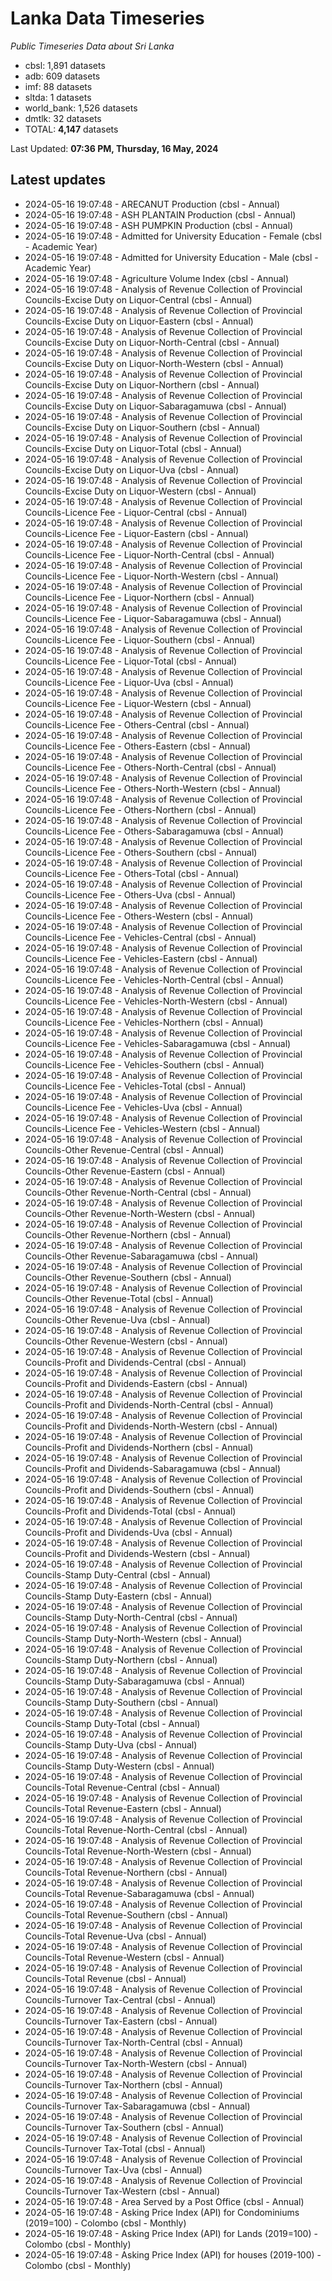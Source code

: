 # Lanka Data Timeseries
*Public Timeseries Data about Sri Lanka*

* cbsl: 1,891 datasets
* adb: 609 datasets
* imf: 88 datasets
* sltda: 1 datasets
* world_bank: 1,526 datasets
* dmtlk: 32 datasets
* TOTAL: **4,147** datasets

Last Updated: **07:36 PM, Thursday, 16 May, 2024**

## Latest updates

* 2024-05-16 19:07:48 - ARECANUT Production (cbsl - Annual)
* 2024-05-16 19:07:48 - ASH PLANTAIN Production (cbsl - Annual)
* 2024-05-16 19:07:48 - ASH PUMPKIN Production (cbsl - Annual)
* 2024-05-16 19:07:48 - Admitted for University Education - Female (cbsl - Academic Year)
* 2024-05-16 19:07:48 - Admitted for University Education - Male (cbsl - Academic Year)
* 2024-05-16 19:07:48 - Agriculture Volume Index (cbsl - Annual)
* 2024-05-16 19:07:48 - Analysis of Revenue Collection of Provincial Councils-Excise Duty on Liquor-Central (cbsl - Annual)
* 2024-05-16 19:07:48 - Analysis of Revenue Collection of Provincial Councils-Excise Duty on Liquor-Eastern (cbsl - Annual)
* 2024-05-16 19:07:48 - Analysis of Revenue Collection of Provincial Councils-Excise Duty on Liquor-North-Central (cbsl - Annual)
* 2024-05-16 19:07:48 - Analysis of Revenue Collection of Provincial Councils-Excise Duty on Liquor-North-Western (cbsl - Annual)
* 2024-05-16 19:07:48 - Analysis of Revenue Collection of Provincial Councils-Excise Duty on Liquor-Northern (cbsl - Annual)
* 2024-05-16 19:07:48 - Analysis of Revenue Collection of Provincial Councils-Excise Duty on Liquor-Sabaragamuwa (cbsl - Annual)
* 2024-05-16 19:07:48 - Analysis of Revenue Collection of Provincial Councils-Excise Duty on Liquor-Southern (cbsl - Annual)
* 2024-05-16 19:07:48 - Analysis of Revenue Collection of Provincial Councils-Excise Duty on Liquor-Total (cbsl - Annual)
* 2024-05-16 19:07:48 - Analysis of Revenue Collection of Provincial Councils-Excise Duty on Liquor-Uva (cbsl - Annual)
* 2024-05-16 19:07:48 - Analysis of Revenue Collection of Provincial Councils-Excise Duty on Liquor-Western (cbsl - Annual)
* 2024-05-16 19:07:48 - Analysis of Revenue Collection of Provincial Councils-Licence Fee - Liquor-Central (cbsl - Annual)
* 2024-05-16 19:07:48 - Analysis of Revenue Collection of Provincial Councils-Licence Fee - Liquor-Eastern (cbsl - Annual)
* 2024-05-16 19:07:48 - Analysis of Revenue Collection of Provincial Councils-Licence Fee - Liquor-North-Central (cbsl - Annual)
* 2024-05-16 19:07:48 - Analysis of Revenue Collection of Provincial Councils-Licence Fee - Liquor-North-Western (cbsl - Annual)
* 2024-05-16 19:07:48 - Analysis of Revenue Collection of Provincial Councils-Licence Fee - Liquor-Northern (cbsl - Annual)
* 2024-05-16 19:07:48 - Analysis of Revenue Collection of Provincial Councils-Licence Fee - Liquor-Sabaragamuwa (cbsl - Annual)
* 2024-05-16 19:07:48 - Analysis of Revenue Collection of Provincial Councils-Licence Fee - Liquor-Southern (cbsl - Annual)
* 2024-05-16 19:07:48 - Analysis of Revenue Collection of Provincial Councils-Licence Fee - Liquor-Total (cbsl - Annual)
* 2024-05-16 19:07:48 - Analysis of Revenue Collection of Provincial Councils-Licence Fee - Liquor-Uva (cbsl - Annual)
* 2024-05-16 19:07:48 - Analysis of Revenue Collection of Provincial Councils-Licence Fee - Liquor-Western (cbsl - Annual)
* 2024-05-16 19:07:48 - Analysis of Revenue Collection of Provincial Councils-Licence Fee - Others-Central (cbsl - Annual)
* 2024-05-16 19:07:48 - Analysis of Revenue Collection of Provincial Councils-Licence Fee - Others-Eastern (cbsl - Annual)
* 2024-05-16 19:07:48 - Analysis of Revenue Collection of Provincial Councils-Licence Fee - Others-North-Central (cbsl - Annual)
* 2024-05-16 19:07:48 - Analysis of Revenue Collection of Provincial Councils-Licence Fee - Others-North-Western (cbsl - Annual)
* 2024-05-16 19:07:48 - Analysis of Revenue Collection of Provincial Councils-Licence Fee - Others-Northern (cbsl - Annual)
* 2024-05-16 19:07:48 - Analysis of Revenue Collection of Provincial Councils-Licence Fee - Others-Sabaragamuwa (cbsl - Annual)
* 2024-05-16 19:07:48 - Analysis of Revenue Collection of Provincial Councils-Licence Fee - Others-Southern (cbsl - Annual)
* 2024-05-16 19:07:48 - Analysis of Revenue Collection of Provincial Councils-Licence Fee - Others-Total (cbsl - Annual)
* 2024-05-16 19:07:48 - Analysis of Revenue Collection of Provincial Councils-Licence Fee - Others-Uva (cbsl - Annual)
* 2024-05-16 19:07:48 - Analysis of Revenue Collection of Provincial Councils-Licence Fee - Others-Western (cbsl - Annual)
* 2024-05-16 19:07:48 - Analysis of Revenue Collection of Provincial Councils-Licence Fee - Vehicles-Central (cbsl - Annual)
* 2024-05-16 19:07:48 - Analysis of Revenue Collection of Provincial Councils-Licence Fee - Vehicles-Eastern (cbsl - Annual)
* 2024-05-16 19:07:48 - Analysis of Revenue Collection of Provincial Councils-Licence Fee - Vehicles-North-Central (cbsl - Annual)
* 2024-05-16 19:07:48 - Analysis of Revenue Collection of Provincial Councils-Licence Fee - Vehicles-North-Western (cbsl - Annual)
* 2024-05-16 19:07:48 - Analysis of Revenue Collection of Provincial Councils-Licence Fee - Vehicles-Northern (cbsl - Annual)
* 2024-05-16 19:07:48 - Analysis of Revenue Collection of Provincial Councils-Licence Fee - Vehicles-Sabaragamuwa (cbsl - Annual)
* 2024-05-16 19:07:48 - Analysis of Revenue Collection of Provincial Councils-Licence Fee - Vehicles-Southern (cbsl - Annual)
* 2024-05-16 19:07:48 - Analysis of Revenue Collection of Provincial Councils-Licence Fee - Vehicles-Total (cbsl - Annual)
* 2024-05-16 19:07:48 - Analysis of Revenue Collection of Provincial Councils-Licence Fee - Vehicles-Uva (cbsl - Annual)
* 2024-05-16 19:07:48 - Analysis of Revenue Collection of Provincial Councils-Licence Fee - Vehicles-Western (cbsl - Annual)
* 2024-05-16 19:07:48 - Analysis of Revenue Collection of Provincial Councils-Other Revenue-Central (cbsl - Annual)
* 2024-05-16 19:07:48 - Analysis of Revenue Collection of Provincial Councils-Other Revenue-Eastern (cbsl - Annual)
* 2024-05-16 19:07:48 - Analysis of Revenue Collection of Provincial Councils-Other Revenue-North-Central (cbsl - Annual)
* 2024-05-16 19:07:48 - Analysis of Revenue Collection of Provincial Councils-Other Revenue-North-Western (cbsl - Annual)
* 2024-05-16 19:07:48 - Analysis of Revenue Collection of Provincial Councils-Other Revenue-Northern (cbsl - Annual)
* 2024-05-16 19:07:48 - Analysis of Revenue Collection of Provincial Councils-Other Revenue-Sabaragamuwa (cbsl - Annual)
* 2024-05-16 19:07:48 - Analysis of Revenue Collection of Provincial Councils-Other Revenue-Southern (cbsl - Annual)
* 2024-05-16 19:07:48 - Analysis of Revenue Collection of Provincial Councils-Other Revenue-Total (cbsl - Annual)
* 2024-05-16 19:07:48 - Analysis of Revenue Collection of Provincial Councils-Other Revenue-Uva (cbsl - Annual)
* 2024-05-16 19:07:48 - Analysis of Revenue Collection of Provincial Councils-Other Revenue-Western (cbsl - Annual)
* 2024-05-16 19:07:48 - Analysis of Revenue Collection of Provincial Councils-Profit and Dividends-Central (cbsl - Annual)
* 2024-05-16 19:07:48 - Analysis of Revenue Collection of Provincial Councils-Profit and Dividends-Eastern (cbsl - Annual)
* 2024-05-16 19:07:48 - Analysis of Revenue Collection of Provincial Councils-Profit and Dividends-North-Central (cbsl - Annual)
* 2024-05-16 19:07:48 - Analysis of Revenue Collection of Provincial Councils-Profit and Dividends-North-Western (cbsl - Annual)
* 2024-05-16 19:07:48 - Analysis of Revenue Collection of Provincial Councils-Profit and Dividends-Northern (cbsl - Annual)
* 2024-05-16 19:07:48 - Analysis of Revenue Collection of Provincial Councils-Profit and Dividends-Sabaragamuwa (cbsl - Annual)
* 2024-05-16 19:07:48 - Analysis of Revenue Collection of Provincial Councils-Profit and Dividends-Southern (cbsl - Annual)
* 2024-05-16 19:07:48 - Analysis of Revenue Collection of Provincial Councils-Profit and Dividends-Total (cbsl - Annual)
* 2024-05-16 19:07:48 - Analysis of Revenue Collection of Provincial Councils-Profit and Dividends-Uva (cbsl - Annual)
* 2024-05-16 19:07:48 - Analysis of Revenue Collection of Provincial Councils-Profit and Dividends-Western (cbsl - Annual)
* 2024-05-16 19:07:48 - Analysis of Revenue Collection of Provincial Councils-Stamp Duty-Central (cbsl - Annual)
* 2024-05-16 19:07:48 - Analysis of Revenue Collection of Provincial Councils-Stamp Duty-Eastern (cbsl - Annual)
* 2024-05-16 19:07:48 - Analysis of Revenue Collection of Provincial Councils-Stamp Duty-North-Central (cbsl - Annual)
* 2024-05-16 19:07:48 - Analysis of Revenue Collection of Provincial Councils-Stamp Duty-North-Western (cbsl - Annual)
* 2024-05-16 19:07:48 - Analysis of Revenue Collection of Provincial Councils-Stamp Duty-Northern (cbsl - Annual)
* 2024-05-16 19:07:48 - Analysis of Revenue Collection of Provincial Councils-Stamp Duty-Sabaragamuwa (cbsl - Annual)
* 2024-05-16 19:07:48 - Analysis of Revenue Collection of Provincial Councils-Stamp Duty-Southern (cbsl - Annual)
* 2024-05-16 19:07:48 - Analysis of Revenue Collection of Provincial Councils-Stamp Duty-Total (cbsl - Annual)
* 2024-05-16 19:07:48 - Analysis of Revenue Collection of Provincial Councils-Stamp Duty-Uva (cbsl - Annual)
* 2024-05-16 19:07:48 - Analysis of Revenue Collection of Provincial Councils-Stamp Duty-Western (cbsl - Annual)
* 2024-05-16 19:07:48 - Analysis of Revenue Collection of Provincial Councils-Total Revenue-Central (cbsl - Annual)
* 2024-05-16 19:07:48 - Analysis of Revenue Collection of Provincial Councils-Total Revenue-Eastern (cbsl - Annual)
* 2024-05-16 19:07:48 - Analysis of Revenue Collection of Provincial Councils-Total Revenue-North-Central (cbsl - Annual)
* 2024-05-16 19:07:48 - Analysis of Revenue Collection of Provincial Councils-Total Revenue-North-Western (cbsl - Annual)
* 2024-05-16 19:07:48 - Analysis of Revenue Collection of Provincial Councils-Total Revenue-Northern (cbsl - Annual)
* 2024-05-16 19:07:48 - Analysis of Revenue Collection of Provincial Councils-Total Revenue-Sabaragamuwa (cbsl - Annual)
* 2024-05-16 19:07:48 - Analysis of Revenue Collection of Provincial Councils-Total Revenue-Southern (cbsl - Annual)
* 2024-05-16 19:07:48 - Analysis of Revenue Collection of Provincial Councils-Total Revenue-Uva (cbsl - Annual)
* 2024-05-16 19:07:48 - Analysis of Revenue Collection of Provincial Councils-Total Revenue-Western (cbsl - Annual)
* 2024-05-16 19:07:48 - Analysis of Revenue Collection of Provincial Councils-Total Revenue (cbsl - Annual)
* 2024-05-16 19:07:48 - Analysis of Revenue Collection of Provincial Councils-Turnover Tax-Central (cbsl - Annual)
* 2024-05-16 19:07:48 - Analysis of Revenue Collection of Provincial Councils-Turnover Tax-Eastern (cbsl - Annual)
* 2024-05-16 19:07:48 - Analysis of Revenue Collection of Provincial Councils-Turnover Tax-North-Central (cbsl - Annual)
* 2024-05-16 19:07:48 - Analysis of Revenue Collection of Provincial Councils-Turnover Tax-North-Western (cbsl - Annual)
* 2024-05-16 19:07:48 - Analysis of Revenue Collection of Provincial Councils-Turnover Tax-Northern (cbsl - Annual)
* 2024-05-16 19:07:48 - Analysis of Revenue Collection of Provincial Councils-Turnover Tax-Sabaragamuwa (cbsl - Annual)
* 2024-05-16 19:07:48 - Analysis of Revenue Collection of Provincial Councils-Turnover Tax-Southern (cbsl - Annual)
* 2024-05-16 19:07:48 - Analysis of Revenue Collection of Provincial Councils-Turnover Tax-Total (cbsl - Annual)
* 2024-05-16 19:07:48 - Analysis of Revenue Collection of Provincial Councils-Turnover Tax-Uva (cbsl - Annual)
* 2024-05-16 19:07:48 - Analysis of Revenue Collection of Provincial Councils-Turnover Tax-Western (cbsl - Annual)
* 2024-05-16 19:07:48 - Area Served by a Post Office (cbsl - Annual)
* 2024-05-16 19:07:48 - Asking Price Index (API) for Condominiums (2019=100) - Colombo (cbsl - Monthly)
* 2024-05-16 19:07:48 - Asking Price Index (API) for Lands (2019=100) - Colombo (cbsl - Monthly)
* 2024-05-16 19:07:48 - Asking Price Index (API) for houses (2019-100) - Colombo (cbsl - Monthly)